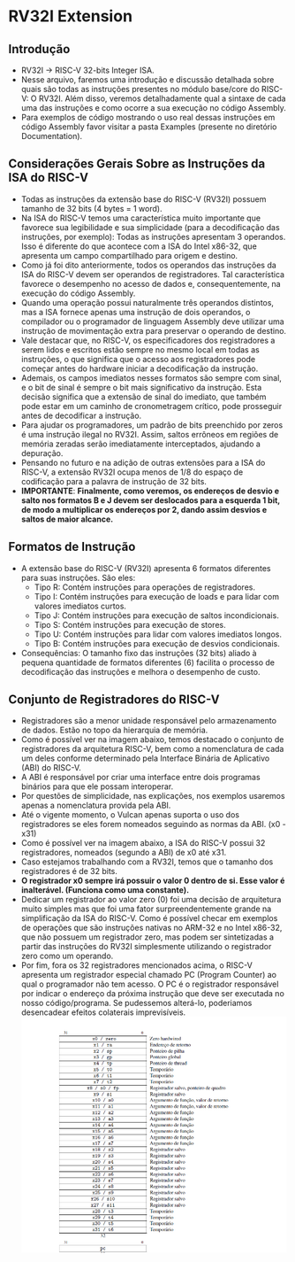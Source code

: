 # RV32I Extension

## Introdução
* RV32I -> RISC-V 32-bits Integer ISA.
* Nesse arquivo, faremos uma introdução e discussão detalhada sobre quais são todas as instruções presentes no módulo base/core do RISC-V: O RV32I. Além disso, veremos detalhadamente qual a sintaxe de cada uma das instruções e como ocorre a sua execução no código Assembly.
* Para exemplos de código mostrando o uso real dessas instruções em código Assembly favor visitar a pasta Examples (presente no diretório Documentation).

## Considerações Gerais Sobre as Instruções da ISA do RISC-V
* Todas as instruções da extensão base do RISC-V (RV32I) possuem tamanho de 32 bits (4 bytes = 1 word).
* Na ISA do RISC-V temos uma característica muito importante que favorece sua legibilidade e sua simplicidade (para a decodificação das instruções, por exemplo): Todas as instruções apresentam 3 operandos. Isso é diferente do que acontece com a ISA do Intel x86-32, que apresenta um campo compartilhado para origem e destino.
* Como já foi dito anteriormente, todos os operandos das instruções da ISA do RISC-V devem ser operandos de registradores. Tal característica favorece o desempenho no acesso de dados e, consequentemente, na execução do código Assembly.
* Quando uma operação possui naturalmente três operandos distintos, mas a ISA fornece apenas uma instrução de dois operandos, o compilador ou o programador de linguagem Assembly deve utilizar uma instrução de movimentação extra para preservar o operando de destino.
* Vale destacar que, no RISC-V, os especificadores dos registradores a serem lidos e escritos estão sempre no mesmo local em todas as instruções, o que significa que o acesso aos registradores pode começar antes do hardware iniciar a decodificação da instrução.
* Ademais, os campos imediatos nesses formatos são sempre com sinal, e o bit de sinal é sempre o bit mais significativo da instrução. Esta decisão significa que a extensão de sinal do imediato, que também pode estar em um caminho de cronometragem crítico, pode prosseguir antes de decodificar a instrução.
* Para ajudar os programadores, um padrão de bits preenchido por zeros é uma instrução ilegal no RV32I. Assim, saltos errôneos em regiões de memória zeradas serão imediatamente interceptados, ajudando a depuração.
* Pensando no futuro e na adição de outras extensões para a ISA do RISC-V, a extensão RV32I ocupa menos de 1/8 do espaço de codificação para a palavra de instrução de 32 bits.
* __IMPORTANTE__: __Finalmente, como veremos, os endereços de desvio e salto nos formatos B e J devem ser deslocados para a esquerda 1 bit, de modo a multiplicar os endereços por 2, dando assim desvios e saltos de maior alcance.__

## Formatos de Instrução
* A extensão base do RISC-V (RV32I) apresenta 6 formatos diferentes para suas instruções. São eles:
  * Tipo R: Contém instruções para operações de registradores.
  * Tipo I: Contém instruções para execução de loads e para lidar com valores imediatos curtos.
  * Tipo J: Contém instruções para execução de saltos incondicionais.
  * Tipo S: Contém instruções para execução de stores.
  * Tipo U: Contém instruções para lidar com valores imediatos longos.
  * Tipo B: Contém instruções para execução de desvios condicionais.
* Consequências: O tamanho fixo das instruções (32 bits) aliado à pequena quantidade de formatos diferentes (6) facilita o processo de decodificação das instruções e melhora o desempenho de custo.

## Conjunto de Registradores do RISC-V
* Registradores são a menor unidade responsável pelo armazenamento de dados. Estão no topo da hierarquia de memória.
* Como é possível ver na imagem abaixo, temos destacado o conjunto de registradores da arquitetura RISC-V, bem como a nomenclatura de cada um deles conforme determinado pela Interface Binária de Aplicativo (ABI) do RISC-V.
* A ABI é responsável por criar uma interface entre dois programas binários para que ele possam interoperar.
* Por questões de simplicidade, nas explicações, nos exemplos usaremos apenas a nomenclatura provida pela ABI.
* Até o vigente momento, o Vulcan apenas suporta o uso dos registradores se eles forem nomeados seguindo as normas da ABI. (x0 - x31)
* Como é possível ver na imagem abaixo, a ISA do RISC-V possui 32 registradores, nomeados (segundo a ABI) de x0 até x31.
* Caso estejamos trabalhando com a RV32I, temos que o tamanho dos registradores é de 32 bits.
* __O registrador x0 sempre irá possuir o valor 0 dentro de si. Esse valor é inalterável. (Funciona como uma constante).__
* Dedicar um registrador ao valor zero (0) foi uma decisão de arquitetura muito simples mas que foi uma fator surpreendentemente grande na simplificação da ISA do RISC-V. Como é possível checar em exemplos de operações que são instruções nativas no ARM-32 e no Intel x86-32, que não possuem um registrador zero, mas podem ser sintetizadas a partir das instruções do RV32I simplesmente utilizando o registrador zero como um operando.
* Por fim, fora os 32 registradores mencionados acima, o RISC-V apresenta um registrador especial chamado PC (Program Counter) ao qual o programador não tem acesso. O PC é o registrador responsável por indicar o endereço da próxima instrução que deve ser executada no nosso código/programa. Se pudessemos alterá-lo, poderiamos desencadear efeitos colaterais imprevisíveis.
![[registers](https://http://riscv.org/)](registers.png)
